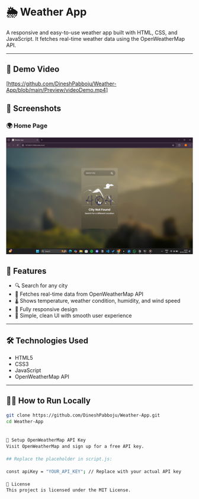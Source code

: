 # 🌦️ Weather App

A responsive and easy-to-use weather app built with HTML, CSS, and JavaScript. It fetches real-time weather data using the OpenWeatherMap API.

---

## 🎥 Demo Video

[https://github.com/DineshPabboju/Weather-App/blob/main/Preview/videoDemo.mp4]




## 📸 Screenshots

### 🌍 Home Page
![Home](Preview/preview1.png)  


## 🚀 Features

- 🔍 Search for any city
- 📡 Fetches real-time data from OpenWeatherMap API
- 🌡️ Shows temperature, weather condition, humidity, and wind speed
- 📱 Fully responsive design
- 🎨 Simple, clean UI with smooth user experience

---

## 🛠️ Technologies Used

- HTML5
- CSS3
- JavaScript 
- OpenWeatherMap API

---

## 🧑‍💻 How to Run Locally

```bash
git clone https://github.com/DineshPabboju/Weather-App.git
cd Weather-App


🔑 Setup OpenWeatherMap API Key
Visit OpenWeatherMap and sign up for a free API key.

## Replace the placeholder in script.js:

const apiKey = "YOUR_API_KEY"; // Replace with your actual API key

📄 License
This project is licensed under the MIT License.

